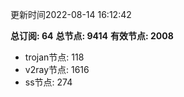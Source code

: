 更新时间2022-08-14 16:12:42

**总订阅: 64**
**总节点: 9414**
**有效节点: 2008**
- trojan节点: 118
- v2ray节点: 1616
- ss节点: 274
